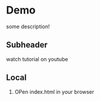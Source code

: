 # Demo

some description!

## Subheader

watch tutorial on youtube

## Local

1. OPen index.html in your browser
